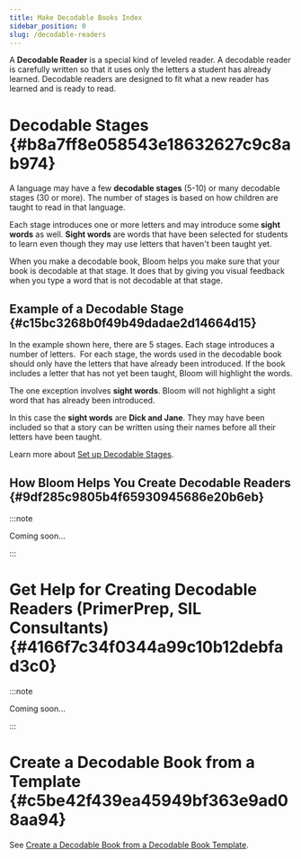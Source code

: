```yaml
---
title: Make Decodable Books Index
sidebar_position: 0
slug: /decodable-readers
---
```




A **Decodable Reader** is a special kind of leveled reader. A decodable reader is carefully written so that it uses only the letters a student has already learned. Decodable readers are designed to fit what a new reader has learned and is ready to read.


# Decodable Stages {#b8a7ff8e058543e18632627c9c8ab974}


A language may have a few **decodable stages** (5-10) or many decodable stages (30 or more). The number of stages is based on how children are taught to read in that language.


Each stage introduces one or more letters and may introduce some **sight words** as well. **Sight words** are words that have been selected for students to learn even though they may use letters that haven't been taught yet.


When you make a decodable book, Bloom helps you make sure that your book is decodable at that stage. It does that by giving you visual feedback when you type a word that is not decodable at that stage. 


## Example of a Decodable Stage {#c15bc3268b0f49b49dadae2d14664d15}


In the example shown here, there are 5 stages. Each stage introduces a number of letters.  For each stage, the words used in the decodable book should only have the letters that have already been introduced. If the book includes a letter that has not yet been taught, Bloom will highlight the words.


The one exception involves **sight words**. Bloom will not highlight a sight word that has already been introduced.


In this case the **sight words** are **Dick and Jane**. They may have been included so that a story can be written using their names before all their letters have been taught.


Learn more about [Set up Decodable Stages](/set-up-decodable-stages).


## How Bloom Helps You Create Decodable Readers {#9df285c9805b4f65930945686e20b6eb}


:::note

Coming soon…

:::




# Get Help for Creating Decodable Readers (PrimerPrep, SIL Consultants) {#4166f7c34f0344a99c10b12debfad3c0}


:::note

Coming soon…

:::




# Create a Decodable Book from a Template {#c5be42f439ea45949bf363e9ad08aa94}


See [Create a Decodable Book from a Decodable Book Template](/create-decodable-book).

